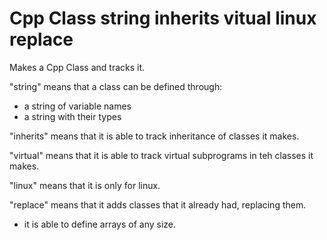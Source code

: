 # Cpp Class string inherits vitual linux replace

Makes a Cpp Class and tracks it.

"string" means that a class can be defined through:
- a string of variable names
- a string with their types

"inherits" means that it is able to track inheritance of classes it makes.

"virtual" means that it is able to track virtual subprograms in teh classes it makes.

"linux" means that it is only for linux.

"replace" means that it adds classes that it already had, replacing them. 

- it is able to define arrays of any size.
